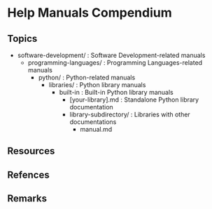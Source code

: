 # Help Manuals Compendium

## Topics
- software-development/ : Software Development-related manuals
    - programming-languages/ : Programming Languages-related manuals
        - python/ : Python-related manuals
            - libraries/ : Python library manuals
                - built-in : Built-in Python library manuals
                    + [your-library].md : Standalone Python library documentation
                    - library-subdirectory/ : Libraries with other documentations
                        + manual.md

## Resources

## Refences

## Remarks
